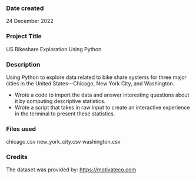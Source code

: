 ### Date created
24 December 2022

### Project Title
US Bikeshare Exploration Using Python

### Description
Using Python to explore data related to bike share systems for three major cities in the United States—Chicago, New York City, and Washington.
- Wrote a code to import the data and answer interesting questions about it by computing descriptive statistics.
- Wrote a script that takes in raw input to create an interactive experience in the terminal to present these statistics.

### Files used
chicago.csv
new_york_city.csv
washington.csv

### Credits
The dataset was provided by: https://motivateco.com

